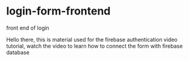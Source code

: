 # login-form-frontend
front end of login

Hello there,
this is material used for the firebase authentication video tutorial, watch the video to learn how to connect the form with firebase database
